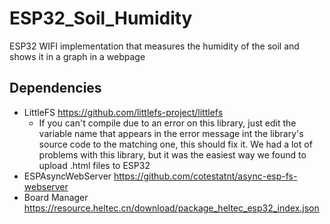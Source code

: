 # ESP32_Soil_Humidity
ESP32 WIFI implementation that measures the humidity of the soil and shows it in a graph in a webpage

## Dependencies

- LittleFS https://github.com/littlefs-project/littlefs
  - If you can't compile due to an error on this library, just edit the variable name that appears in the error message int the library's source code to the matching one, this should fix it. We had a lot of problems with this library, but it was the easiest way we found to upload .html files to ESP32
- ESPAsyncWebServer https://github.com/cotestatnt/async-esp-fs-webserver
- Board Manager https://resource.heltec.cn/download/package_heltec_esp32_index.json
